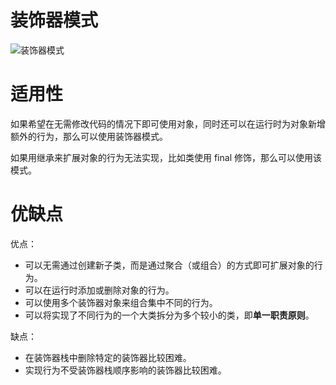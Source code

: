 # 装饰器模式
![装饰器模式](https://github.com/nekolr/design-patterns/tree/master/media/decorator.png)

# 适用性
如果希望在无需修改代码的情况下即可使用对象，同时还可以在运行时为对象新增额外的行为，那么可以使用装饰器模式。

如果用继承来扩展对象的行为无法实现，比如类使用 final 修饰，那么可以使用该模式。

# 优缺点
优点：

- 可以无需通过创建新子类，而是通过聚合（或组合）的方式即可扩展对象的行为。
- 可以在运行时添加或删除对象的行为。
- 可以使用多个装饰器对象来组合集中不同的行为。
- 可以将实现了不同行为的一个大类拆分为多个较小的类，即**单一职责原则**。

缺点：

- 在装饰器栈中删除特定的装饰器比较困难。
- 实现行为不受装饰器栈顺序影响的装饰器比较困难。
